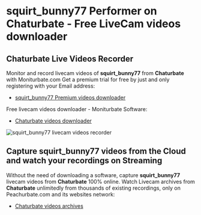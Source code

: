 # squirt_bunny77 Performer on Chaturbate - Free LiveCam videos downloader

## Chaturbate Live Videos Recorder

Monitor and record livecam videos of **squirt_bunny77** from **Chaturbate** with Moniturbate.com
Get a premium trial for free by just and only registering with your Email address:
* [squirt_bunny77 Premium videos downloader](https://moniturbate.com/request-demo-licence-key.html)

Free livecam videos downloader - Moniturbate Software:
* [Chaturbate videos downloader](https://moniturbate.com/moniturbate-download-software.html)

![squirt_bunny77 livecam videos recorder](https://peachurnet.com/templates/moniturbate-software.png)


## Capture squirt_bunny77 videos from the Cloud and watch your recordings on Streaming

Without the need of downloading a software, capture **squirt_bunny77** livecam videos from **Chaturbate** 100% online.
Watch Livecam archives from **Chaturbate** unlimitedly from thousands of existing recordings, only on Peachurbate.com and its websites network:
* [Chaturbate videos archives](https://peachurnet.com/)